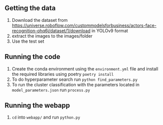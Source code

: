 ## Getting the data
1. Download the dataset from https://universe.roboflow.com/custommodelsforbusiness/actors-face-recognition-ohq6j/dataset/1/download
in YOLOv9 format
2. extract the images to the images/folder
3. Use the test set

## Running the code
1. Create the conda environment using the ```environment.yml``` file and install the required libraries using poetry ```poetry install```
2. To do hyperparameter search run ```python find_parameters.py``` 
3. To run the cluster classification with the parameters located in ```model_parameters.json``` run ```process.py```

## Running the webapp
1. ```cd``` into ```webapp/``` and run ```python.py```